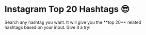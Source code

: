 # Instagram Top 20 Hashtags :sunglasses:

<p>Search any hashtag you want. It will give you the **top 20** related hashtags based on your input. Give it a try! </p>
